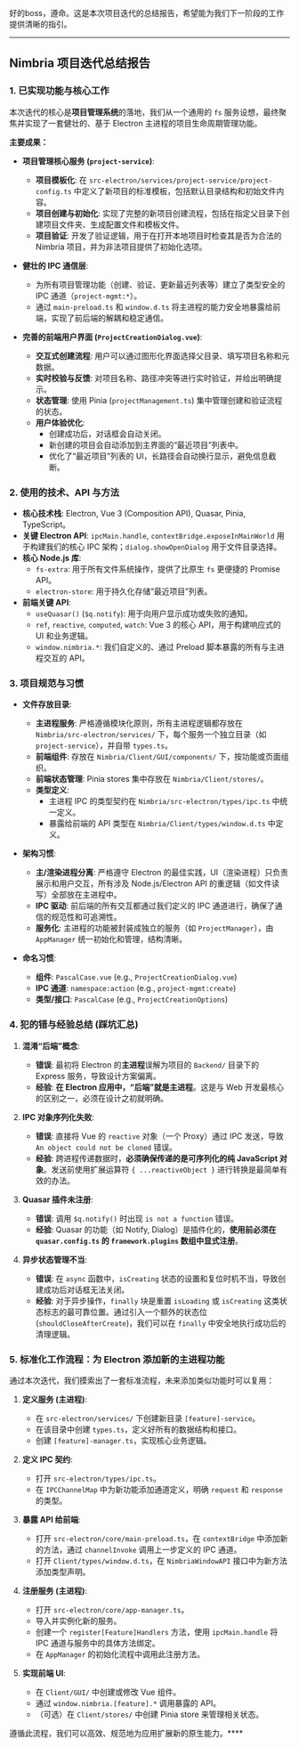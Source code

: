 好的boss，遵命。这是本次项目迭代的总结报告，希望能为我们下一阶段的工作提供清晰的指引。

---

## Nimbria 项目迭代总结报告

### 1. 已实现功能与核心工作

本次迭代的核心是**项目管理系统**的落地，我们从一个通用的 `fs` 服务设想，最终聚焦并实现了一套健壮的、基于 Electron 主进程的项目生命周期管理功能。

**主要成果：**

*   **项目管理核心服务 (`project-service`)**:
    *   **项目模板化**: 在 `src-electron/services/project-service/project-config.ts` 中定义了新项目的标准模板，包括默认目录结构和初始文件内容。
    *   **项目创建与初始化**: 实现了完整的新项目创建流程，包括在指定父目录下创建项目文件夹、生成配置文件和模板文件。
    *   **项目验证**: 开发了验证逻辑，用于在打开本地项目时检查其是否为合法的 Nimbria 项目，并为非法项目提供了初始化选项。

*   **健壮的 IPC 通信层**:
    *   为所有项目管理功能（创建、验证、更新最近列表等）建立了类型安全的 IPC 通道（`project-mgmt:*`）。
    *   通过 `main-preload.ts` 和 `window.d.ts` 将主进程的能力安全地暴露给前端，实现了前后端的解耦和稳定通信。

*   **完善的前端用户界面 (`ProjectCreationDialog.vue`)**:
    *   **交互式创建流程**: 用户可以通过图形化界面选择父目录、填写项目名称和元数据。
    *   **实时校验与反馈**: 对项目名称、路径冲突等进行实时验证，并给出明确提示。
    *   **状态管理**: 使用 Pinia (`projectManagement.ts`) 集中管理创建和验证流程的状态。
    *   **用户体验优化**:
        *   创建成功后，对话框会自动关闭。
        *   新创建的项目会自动添加到主界面的“最近项目”列表中。
        *   优化了“最近项目”列表的 UI，长路径会自动换行显示，避免信息截断。

### 2. 使用的技术、API 与方法

*   **核心技术栈**: Electron, Vue 3 (Composition API), Quasar, Pinia, TypeScript。
*   **关键 Electron API**: `ipcMain.handle`, `contextBridge.exposeInMainWorld` 用于构建我们的核心 IPC 架构；`dialog.showOpenDialog` 用于文件目录选择。
*   **核心 Node.js 库**:
    *   `fs-extra`: 用于所有文件系统操作，提供了比原生 `fs` 更便捷的 Promise API。
    *   `electron-store`: 用于持久化存储“最近项目”列表。
*   **前端关键 API**:
    *   `useQuasar()` (`$q.notify`): 用于向用户显示成功或失败的通知。
    *   `ref`, `reactive`, `computed`, `watch`: Vue 3 的核心 API，用于构建响应式的 UI 和业务逻辑。
    *   `window.nimbria.*`: 我们自定义的、通过 Preload 脚本暴露的所有与主进程交互的 API。

### 3. 项目规范与习惯

*   **文件存放目录**:
    *   **主进程服务**: 严格遵循模块化原则，所有主进程逻辑都存放在 `Nimbria/src-electron/services/` 下，每个服务一个独立目录（如 `project-service`），并自带 `types.ts`。
    *   **前端组件**: 存放在 `Nimbria/Client/GUI/components/` 下，按功能或页面组织。
    *   **前端状态管理**: Pinia stores 集中存放在 `Nimbria/Client/stores/`。
    *   **类型定义**:
        *   主进程 IPC 的类型契约在 `Nimbria/src-electron/types/ipc.ts` 中统一定义。
        *   暴露给前端的 API 类型在 `Nimbria/Client/types/window.d.ts` 中定义。

*   **架构习惯**:
    *   **主/渲染进程分离**: 严格遵守 Electron 的最佳实践，UI（渲染进程）只负责展示和用户交互，所有涉及 Node.js/Electron API 的重逻辑（如文件读写）全部放在主进程中。
    *   **IPC 驱动**: 前后端的所有交互都通过我们定义的 IPC 通道进行，确保了通信的规范性和可追溯性。
    *   **服务化**: 主进程的功能被封装成独立的服务（如 `ProjectManager`），由 `AppManager` 统一初始化和管理，结构清晰。

*   **命名习惯**:
    *   **组件**: `PascalCase.vue` (e.g., `ProjectCreationDialog.vue`)
    *   **IPC 通道**: `namespace:action` (e.g., `project-mgmt:create`)
    *   **类型/接口**: `PascalCase` (e.g., `ProjectCreationOptions`)

### 4. 犯的错与经验总结 (踩坑汇总)

1.  **混淆“后端”概念**:
    *   **错误**: 最初将 Electron 的**主进程**误解为项目的 `Backend/` 目录下的 Express 服务，导致设计方案偏离。
    *   **经验**: **在 Electron 应用中，“后端”就是主进程**。这是与 Web 开发最核心的区别之一，必须在设计之初就明确。

2.  **IPC 对象序列化失败**:
    *   **错误**: 直接将 Vue 的 `reactive` 对象（一个 Proxy）通过 IPC 发送，导致 `An object could not be cloned` 错误。
    *   **经验**: 跨进程传递数据时，**必须确保传递的是可序列化的纯 JavaScript 对象**。发送前使用扩展运算符 `{ ...reactiveObject }` 进行转换是最简单有效的办法。

3.  **Quasar 插件未注册**:
    *   **错误**: 调用 `$q.notify()` 时出现 `is not a function` 错误。
    *   **经验**: Quasar 的功能（如 Notify, Dialog）是插件化的，**使用前必须在 `quasar.config.ts` 的 `framework.plugins` 数组中显式注册**。

4.  **异步状态管理不当**:
    *   **错误**: 在 `async` 函数中，`isCreating` 状态的设置和复位时机不当，导致创建成功后对话框无法关闭。
    *   **经验**: 对于异步操作，`finally` 块是重置 `isLoading` 或 `isCreating` 这类状态标志的最可靠位置。通过引入一个额外的状态位 (`shouldCloseAfterCreate`)，我们可以在 `finally` 中安全地执行成功后的清理逻辑。

### 5. 标准化工作流程：为 Electron 添加新的主进程功能

通过本次迭代，我们摸索出了一套标准流程，未来添加类似功能时可以复用：

1.  **定义服务 (主进程)**:
    *   在 `src-electron/services/` 下创建新目录 `[feature]-service`。
    *   在该目录中创建 `types.ts`，定义好所有的数据结构和接口。
    *   创建 `[feature]-manager.ts`，实现核心业务逻辑。

2.  **定义 IPC 契约**:
    *   打开 `src-electron/types/ipc.ts`。
    *   在 `IPCChannelMap` 中为新功能添加通道定义，明确 `request` 和 `response` 的类型。

3.  **暴露 API 给前端**:
    *   打开 `src-electron/core/main-preload.ts`，在 `contextBridge` 中添加新的方法，通过 `channelInvoke` 调用上一步定义的 IPC 通道。
    *   打开 `Client/types/window.d.ts`，在 `NimbriaWindowAPI` 接口中为新方法添加类型声明。

4.  **注册服务 (主进程)**:
    *   打开 `src-electron/core/app-manager.ts`。
    *   导入并实例化新的服务。
    *   创建一个 `register[Feature]Handlers` 方法，使用 `ipcMain.handle` 将 IPC 通道与服务中的具体方法绑定。
    *   在 `AppManager` 的初始化流程中调用此注册方法。

5.  **实现前端 UI**:
    *   在 `Client/GUI/` 中创建或修改 Vue 组件。
    *   通过 `window.nimbria.[feature].*` 调用暴露的 API。
    *   （可选）在 `Client/stores/` 中创建 Pinia store 来管理相关状态。

遵循此流程，我们可以高效、规范地为应用扩展新的原生能力。****